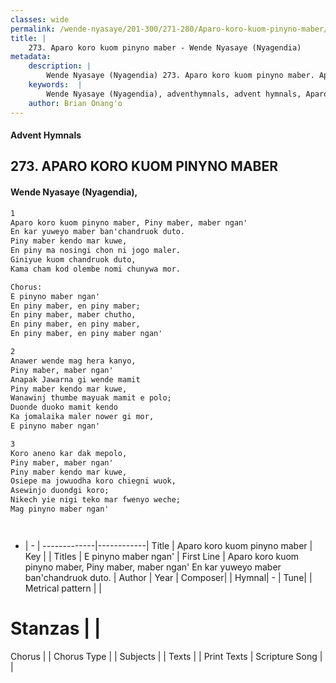 ```yaml
---
classes: wide
permalink: /wende-nyasaye/201-300/271-280/Aparo-koro-kuom-pinyno-maber/
title: |
    273. Aparo koro kuom pinyno maber - Wende Nyasaye (Nyagendia)
metadata:
    description: |
        Wende Nyasaye (Nyagendia) 273. Aparo koro kuom pinyno maber. Aparo koro kuom pinyno maber, Piny maber, maber ngan' En kar yuweyo maber ban'chandruok duto. Piny maber kendo mar kuwe, En piny ma nosingi chon ni jogo maler. Giniyue kuom chandruok duto, Kama cham kod olembe nomi chunywa mor.  Chorus: E pinyno maber ngan' En piny maber, en piny maber; En piny maber, maber chutho, En piny maber, en piny maber, En piny maber, en piny maber ngan'  
    keywords:  |
        Wende Nyasaye (Nyagendia), adventhymnals, advent hymnals, Aparo koro kuom pinyno maber, Aparo koro kuom pinyno maber, Piny maber, maber ngan' En kar yuweyo maber ban'chandruok duto.. E pinyno maber ngan'
    author: Brian Onang'o
---
```


#### Advent Hymnals
## 273. APARO KORO KUOM PINYNO MABER
####  Wende Nyasaye (Nyagendia),

```txt
1
Aparo koro kuom pinyno maber, Piny maber, maber ngan'
En kar yuweyo maber ban'chandruok duto.
Piny maber kendo mar kuwe,
En piny ma nosingi chon ni jogo maler.
Giniyue kuom chandruok duto,
Kama cham kod olembe nomi chunywa mor.

Chorus:
E pinyno maber ngan'
En piny maber, en piny maber;
En piny maber, maber chutho,
En piny maber, en piny maber,
En piny maber, en piny maber ngan'

2
Anawer wende mag hera kanyo,
Piny maber, maber ngan'
Anapak Jawarna gi wende mamit
Piny maber kendo mar kuwe,
Wanawinj thumbe mayuak mamit e polo;
Duonde duoko mamit kendo
Ka jomalaika maler nower gi mor,
E pinyno maber ngan'

3
Koro aneno kar dak mepolo,
Piny maber, maber ngan'
Piny maber kendo mar kuwe,
Osiepe ma jowuodha koro chiegni wuok,
Asewinjo duondgi koro;
Nikech yie nigi teko mar fwenyo weche;
Mag pinyno maber ngan'




```

- |   -  |
-------------|------------|
Title | Aparo koro kuom pinyno maber |
Key |  |
Titles | E pinyno maber ngan' |
First Line | Aparo koro kuom pinyno maber, Piny maber, maber ngan' En kar yuweyo maber ban'chandruok duto. |
Author | 
Year | 
Composer| |
Hymnal|  - |
Tune|  |
Metrical pattern | |
# Stanzas |  |
Chorus |  |
Chorus Type |  |
Subjects | |
Texts |  |
Print Texts | 
Scripture Song |  |
    
